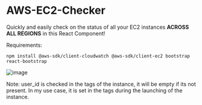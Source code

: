 # AWS-EC2-Checker
Quickly and easily check on the status of all your EC2 instances **ACROSS ALL REGIONS** in this React Component!

Requirements:
```
npm install @aws-sdk/client-cloudwatch @aws-sdk/client-ec2 bootstrap react-bootstrap
```

![image](https://github.com/user-attachments/assets/c3267628-d135-4bc6-b64f-05174cb5b53c)

Note: user_id is checked in the tags of the instance, it will be empty if its not present.
In my use case, it is set in the tags during the launching of the instance.
